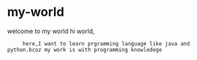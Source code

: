 # my-world
welcome to my world
hi world,

         here,I want to learn prgramming language like java and python.bcoz my work is with programming knowledege
